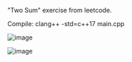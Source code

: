 "Two Sum" exercise from leetcode.

Compile: clang++ -std=c++17 main.cpp

![image](https://user-images.githubusercontent.com/80957111/189803935-316d56a1-089e-42a0-8b35-c7f4776e1048.png)

![image](https://user-images.githubusercontent.com/80957111/189804383-32d31fab-28c9-486f-a68f-191ef6f2995d.png)
